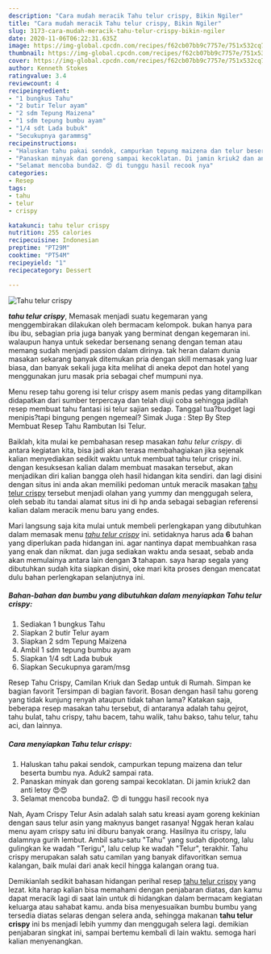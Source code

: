 ```yaml
---
description: "Cara mudah meracik Tahu telur crispy, Bikin Ngiler"
title: "Cara mudah meracik Tahu telur crispy, Bikin Ngiler"
slug: 3173-cara-mudah-meracik-tahu-telur-crispy-bikin-ngiler
date: 2020-11-06T06:22:31.635Z
image: https://img-global.cpcdn.com/recipes/f62cb07bb9c7757e/751x532cq70/tahu-telur-crispy-foto-resep-utama.jpg
thumbnail: https://img-global.cpcdn.com/recipes/f62cb07bb9c7757e/751x532cq70/tahu-telur-crispy-foto-resep-utama.jpg
cover: https://img-global.cpcdn.com/recipes/f62cb07bb9c7757e/751x532cq70/tahu-telur-crispy-foto-resep-utama.jpg
author: Kenneth Stokes
ratingvalue: 3.4
reviewcount: 4
recipeingredient:
- "1 bungkus Tahu"
- "2 butir Telur ayam"
- "2 sdm Tepung Maizena"
- "1 sdm tepung bumbu ayam"
- "1/4 sdt Lada bubuk"
- "Secukupnya garammsg"
recipeinstructions:
- "Haluskan tahu pakai sendok, campurkan tepung maizena dan telur beserta bumbu nya. Aduk2 sampai rata."
- "Panaskan minyak dan goreng sampai kecoklatan. Di jamin kriuk2 dan anti letoy 😍😍"
- "Selamat mencoba bunda2. 😍 di tunggu hasil recook nya"
categories:
- Resep
tags:
- tahu
- telur
- crispy

katakunci: tahu telur crispy 
nutrition: 255 calories
recipecuisine: Indonesian
preptime: "PT29M"
cooktime: "PT54M"
recipeyield: "1"
recipecategory: Dessert

---
```



![Tahu telur crispy](https://img-global.cpcdn.com/recipes/f62cb07bb9c7757e/751x532cq70/tahu-telur-crispy-foto-resep-utama.jpg)

<b><i>tahu telur crispy</i></b>, Memasak menjadi suatu kegemaran yang menggembirakan dilakukan oleh bermacam kelompok. bukan hanya para ibu ibu, sebagian pria juga banyak yang berminat dengan kegemaran ini. walaupun hanya untuk sekedar bersenang senang dengan teman atau memang sudah menjadi passion dalam dirinya. tak heran dalam dunia masakan sekarang banyak ditemukan pria dengan skill memasak yang luar biasa, dan banyak sekali juga kita melihat di aneka depot dan hotel yang menggunakan juru masak pria sebagai chef mumpuni nya.

Menu resep tahu goreng isi telur crispy asem manis pedas yang ditampilkan didapatkan dari sumber terpercaya dan telah diuji coba sehingga jadilah resep membuat tahu fantasi isi telur sajian sedap. Tanggal tua?budget lagi menipis?tapi bingung pengen ngemeal? Simak Juga : Step By Step Membuat Resep Tahu Rambutan Isi Telur.

Baiklah, kita mulai ke pembahasan resep masakan <i>tahu telur crispy</i>. di antara kegiatan kita, bisa jadi akan terasa membahagiakan jika sejenak kalian menyediakan sedikit waktu untuk membuat tahu telur crispy ini. dengan kesuksesan kalian dalam membuat masakan tersebut, akan menjadikan diri kalian bangga oleh hasil hidangan kita sendiri. dan lagi disini dengan situs ini anda akan memiliki pedoman untuk meracik masakan <u>tahu telur crispy</u> tersebut menjadi olahan yang yummy dan menggugah selera, oleh sebab itu tandai alamat situs ini di hp anda sebagai sebagian referensi kalian dalam meracik menu baru yang endes.


Mari langsung saja kita mulai untuk membeli perlengkapan yang dibutuhkan dalam memasak menu <u><i>tahu telur crispy</i></u> ini. setidaknya harus ada <b>6</b> bahan yang diperlukan pada hidangan ini. agar nantinya dapat membuahkan rasa yang enak dan nikmat. dan juga sediakan waktu anda sesaat, sebab anda akan memulainya antara lain dengan <b>3</b> tahapan. saya harap segala yang dibutuhkan sudah kita siapkan disini, oke mari kita proses dengan mencatat dulu bahan perlengkapan selanjutnya ini.

<!--inarticleads1-->

##### Bahan-bahan dan bumbu yang dibutuhkan dalam menyiapkan Tahu telur crispy:

1. Sediakan 1 bungkus Tahu
1. Siapkan 2 butir Telur ayam
1. Siapkan 2 sdm Tepung Maizena
1. Ambil 1 sdm tepung bumbu ayam
1. Siapkan 1/4 sdt Lada bubuk
1. Siapkan Secukupnya garam/msg


Resep Tahu Crispy, Camilan Kriuk dan Sedap untuk di Rumah. Simpan ke bagian favorit Tersimpan di bagian favorit. Bosan dengan hasil tahu goreng yang tidak kunjung renyah ataupun tidak tahan lama? Katakan saja, beberapa resep masakan tahu tersebut, di antaranya adalah tahu gejrot, tahu bulat, tahu crispy, tahu bacem, tahu walik, tahu bakso, tahu telur, tahu aci, dan lainnya. 

<!--inarticleads2-->

##### Cara menyiapkan Tahu telur crispy:

1. Haluskan tahu pakai sendok, campurkan tepung maizena dan telur beserta bumbu nya. Aduk2 sampai rata.
1. Panaskan minyak dan goreng sampai kecoklatan. Di jamin kriuk2 dan anti letoy 😍😍
1. Selamat mencoba bunda2. 😍 di tunggu hasil recook nya


Nah, Ayam Crispy Telur Asin adalah salah satu kreasi ayam goreng kekinian dengan saus telur asin yang maknyus banget rasanya! Nggak heran kalau menu ayam crispy satu ini diburu banyak orang. Hasilnya itu crispy, lalu dalamnya gurih lembut. Ambil satu-satu &#34;Tahu&#34; yang sudah dipotong, lalu gulingkan ke wadah &#34;Terigu&#34;, lalu celup ke wadah &#34;Telur&#34;, terakhir. Tahu crispy merupakan salah satu camilan yang banyak difavoritkan semua kalangan, baik mulai dari anak kecil hingga kalangan orang tua. 

Demikianlah sedikit bahasan hidangan perihal resep <u>tahu telur crispy</u> yang lezat. kita harap kalian bisa memahami dengan penjabaran diatas, dan kamu dapat meracik lagi di saat lain untuk di hidangkan dalam bermacam kegiatan keluarga atau sahabat kamu. anda bisa menyesuaikan bumbu bumbu yang tersedia diatas selaras dengan selera anda, sehingga makanan <b>tahu telur crispy</b> ini bs menjadi lebih yummy dan menggugah selera lagi. demikian penjabaran singkat ini, sampai bertemu kembali di lain waktu. semoga hari kalian menyenangkan.
